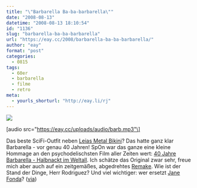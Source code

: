 ```yaml
---
title: "\"Barbarella Ba-ba-barbarella\""
date: "2008-08-13"
datetime: "2008-08-13 18:10:54"
id: "1136"
slug: "barbarella-ba-ba-barbarella"
url: "https://eay.cc/2008/barbarella-ba-ba-barbarella/"
author: "eay"
format: "post"
categories:
  - 0815
tags:
  - 60er
  - barbarella
  - filme
  - retro
meta:
  - yourls_shorturl: "http://eay.li/rj"
---
```


![](/uploads/2008/barbarella40.jpg)

\[audio src="https://eay.cc/uploads/audio/barb.mp3"\]

Das beste SciFi-Outfit neben [Leias Metal Bikini](//eay.cc/2008/die-wohl-wichtigste-webseite-der-welt/)? Das hatte ganz klar Barbarella - vor genau 40 Jahren! SpOn war das ganze eine kleine Hommage an den psychodelischsten Film aller Zeiten wert: [40 Jahre Barbarella - Halbnackt im Weltall](http://einestages.spiegel.de/static/topicalbumbackground/2551/halbnackt_im_weltall.html). Ich schätze das Original zwar sehr, freue mich aber auch auf ein zeitgemäßes, abgedrehtes [Remake](http://www.fuenf-filmfreunde.de/2007/05/23/barbarella-2008/). Wie ist der Stand der Dinge, Herr Rodriguez? Und viel wichtiger: wer ersetzt [Jane Fonda](http://de.wikipedia.org/wiki/Jane_Fonda)? ([via](http://www.nerdcore.de/wp/2008/08/13/40-jahre-barbarella/))
